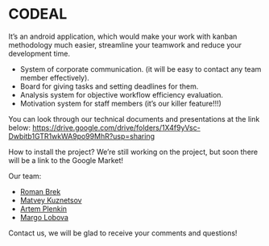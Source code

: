 # CODEAL

  It’s an android application, which would make your work with kanban methodology much easier, streamline your teamwork and reduce your development time. 

  - System of corporate communication. (it will be easy to contact any team member effectively). 
  - Board for giving tasks and setting deadlines for them.
  - Analysis system for objective workflow efficiency evaluation.
  - Motivation system for staff members (it’s our killer feature!!!)

You can look through our technical documents and presentations at the link below: 
  https://drive.google.com/drive/folders/1X4f9yVsc-Dwbitb1GTR1wkWA9po99MhR?usp=sharing

How to install the project?
  We’re still working on the project, but soon there will be a link to the Google Market!

Our team:

  - [Roman Brek](https://github.com/ghB111)
  - [Matvey Kuznetsov](https://github.com/Matvey0123)
  - [Artem Plenkin](https://github.com/ArtemPlenkin)
  - [Margo Lobova](https://github.com/MargaritaLobova)

Contact us, we will be glad to receive your comments and questions!
